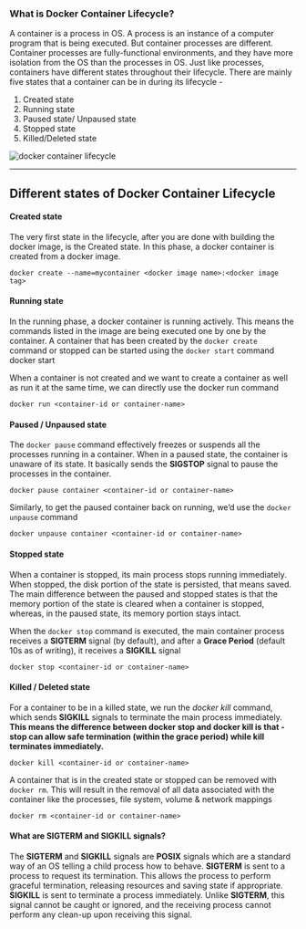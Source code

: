 ### What is Docker Container Lifecycle?
A container is a process in OS. A process is an instance of a computer program that is being executed. But container processes are different. Container processes are fully-functional environments, and they have more isolation from the OS than the processes in OS.
Just like processes, containers have different states throughout their lifecycle. There are mainly five states that a container can be in during its lifecycle -

1. Created state
2. Running state
3. Paused state/ Unpaused state
4. Stopped state
5. Killed/Deleted state

![docker container lifecycle](https://media.licdn.com/dms/image/D4D22AQEbeCgjiT7F3w/feedshare-shrink_800/0/1700393481062?e=1703116800&v=beta&t=bV3Bgw2eZVyh-H7sEVcShVG4Emd_AS_wc264yzj0vco)

---

## Different states of Docker Container Lifecycle

#### Created state
The very first state in the lifecycle, after you are done with building the docker image, is the Created state. In this phase, a docker container is created from a docker image.
```
docker create --name=mycontainer <docker image name>:<docker image tag>
```
#### Running state
In the running phase, a docker container is running actively. This means the commands listed in the image are being executed one by one by the container.
A container that has been created by the `docker create` command or stopped can be started using the `docker start` command
    docker start <container-id or container-name>

When a container is not created and we want to create a container as well as run it at the same time, we can directly use the docker run command
```
docker run <container-id or container-name>
```

#### Paused / Unpaused state
The `docker pause` command effectively freezes or suspends all the processes running in a container. When in a paused state, the container is unaware of its state. It basically sends the **SIGSTOP** signal to pause the processes in the container.
```
docker pause container <container-id or container-name>
```

Similarly, to get the paused container back on running, we’d use the `docker unpause` command
```
docker unpause container <container-id or container-name>
```

#### Stopped state
When a container is stopped, its main process stops running immediately. When stopped, the disk portion of the state is persisted, that means saved.
The main difference between the paused and stopped states is that the memory portion of the state is cleared when a container is stopped, whereas, in the paused state, its memory portion stays intact.

When the `docker stop` command is executed, the main container process receives a **SIGTERM** signal (by default), and after a **Grace Period** (default 10s as of writing), it receives a **SIGKILL** signal
```
docker stop <container-id or container-name>
```

#### Killed / Deleted state
For a container to be in a killed state, we run the _docker kill_ command, which sends **SIGKILL** signals to terminate the main process immediately. **This means the difference between docker stop and docker kill is that - stop can allow safe termination (within the grace period) while kill terminates immediately.**
```
docker kill <container-id or container-name>
```

A container that is in the created state or stopped can be removed with `docker rm`. This will result in the removal of all data associated with the container like the processes, file system, volume & network mappings
```
docker rm <container-id or container-name>
```

#### What are SIGTERM and SIGKILL signals?
The **SIGTERM** and **SIGKILL** signals are **POSIX** signals which are a standard way of an OS telling a child process how to behave. **SIGTERM** is sent to a process to request its termination. This allows the process to perform graceful termination, releasing resources and saving state if appropriate. **SIGKILL** is sent to terminate a process immediately. Unlike **SIGTERM**, this signal cannot be caught or ignored, and the receiving process cannot perform any clean-up upon receiving this signal.
